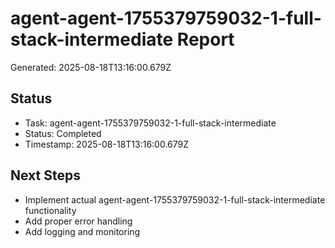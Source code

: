 # agent-agent-1755379759032-1-full-stack-intermediate Report

Generated: 2025-08-18T13:16:00.679Z

## Status
- Task: agent-agent-1755379759032-1-full-stack-intermediate
- Status: Completed
- Timestamp: 2025-08-18T13:16:00.679Z

## Next Steps
- Implement actual agent-agent-1755379759032-1-full-stack-intermediate functionality
- Add proper error handling
- Add logging and monitoring
